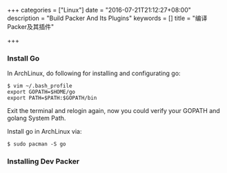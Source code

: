 +++
categories = ["Linux"]
date = "2016-07-21T21:12:27+08:00"
description = "Build Packer And Its Plugins"
keywords = []
title = "编译Packer及其插件"

+++
### Install Go
In ArchLinux, do following for installing and configurating go:    

```
$ vim ~/.bash_profile
export GOPATH=$HOME/go
export PATH=$PATH:$GOPATH/bin
```
Exit the terminal and relogin again, now you could verify your GOPATH and golang System Path.    

Install go in ArchLinux via:    

```
$ sudo pacman -S go
```

### Installing Dev Packer

